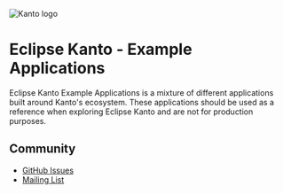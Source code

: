![Kanto logo](https://github.com/eclipse-kanto/kanto/raw/main/logo/kanto.svg)

# Eclipse Kanto - Example Applications

Eclipse Kanto Example Applications is a mixture of different applications built around Kanto's ecosystem.
These applications should be used as a reference when exploring Eclipse Kanto and are not for production purposes.

## Community

* [GitHub Issues](https://github.com/eclipse-kanto/container-management/issues)
* [Mailing List](https://accounts.eclipse.org/mailing-list/kanto-dev)